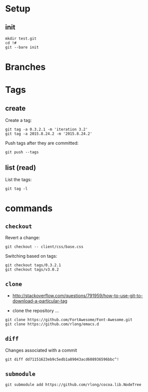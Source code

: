 


Setup
=====


init
----


```
mkdir test.git
cd !#
git --bare init
```





Branches
========



Tags
====


create
------

Create a tag:
```
git tag -a 0.3.2.1 -m 'iteration 3.2'
git tag -a 2015.8.24.2 -m '2015.8.24.2'
```

Push tags after they are committed:
```
git push --tags
```


list (read)
-----------

List the tags:
```
git tag -l
```


commands
========

`checkout`
----------

Revert a change:
```
git checkout -- client/css/base.css
```


Switching based on tags:
```
git checkout tags/0.3.2.1
git checkout tags/v3.0.2
```

`clone`
-------

* <http://stackoverflow.com/questions/791959/how-to-use-git-to-download-a-particular-tag>


* clone the repository ...
```
git clone https://github.com/FortAwesome/Font-Awesome.git
git clone https://github.com/rlong/emacs.d
```

`diff`
------


Changes associated with a commit
```
git diff dd71151623eb9c5edb1a89043acd608936596bbc^!
```


`submodule`
-----------


```
git submodule add https://github.com/rlong/cocoa.lib.NodeTree
```
